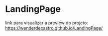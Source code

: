 # LandingPage

link para visualizar a preview do projeto: https://wenderdecastro.github.io/LandingPage/
